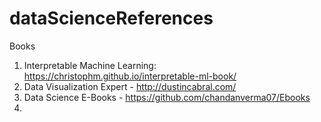 # dataScienceReferences
Books
1. Interpretable Machine Learning: https://christophm.github.io/interpretable-ml-book/
2. Data Visualization Expert - http://dustincabral.com/
3. Data Science E-Books - https://github.com/chandanverma07/Ebooks
4. 
